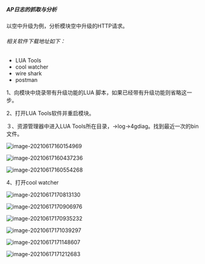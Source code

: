 ##### AP日志的抓取与分析

以空中升级为例，分析模块空中升级的HTTP请求。

###### 	相关软件下载地址如下：

- LUA Tools
- cool watcher
- wire shark
- postman

1、向模块中烧录带有升级功能的LUA 脚本，如果已经带有升级功能则省略这一步。

2、打开LUA Tools软件并重启模块。

３、资源管理器中进入LUA Tools所在目录，->log->4gdiag。找到最近一次的bin文件。

![image-20210617160154969](C:\Users\Blue\AppData\Roaming\Typora\typora-user-images\image-20210617160154969.png)

![image-20210617160437236](C:\Users\Blue\AppData\Roaming\Typora\typora-user-images\image-20210617160437236.png)

![image-20210617160554268](C:\Users\Blue\AppData\Roaming\Typora\typora-user-images\image-20210617160554268.png)

4、打开cool watcher

![image-20210617170813130](C:\Users\Blue\AppData\Roaming\Typora\typora-user-images\image-20210617170813130.png)

![image-20210617170906976](C:\Users\Blue\AppData\Roaming\Typora\typora-user-images\image-20210617170906976.png)

![image-20210617170935232](C:\Users\Blue\AppData\Roaming\Typora\typora-user-images\image-20210617170935232.png)

![image-20210617171039297](C:\Users\Blue\AppData\Roaming\Typora\typora-user-images\image-20210617171039297.png)

![image-20210617171148607](C:\Users\Blue\AppData\Roaming\Typora\typora-user-images\image-20210617171148607.png)

![image-20210617171212683](C:\Users\Blue\AppData\Roaming\Typora\typora-user-images\image-20210617171212683.png)